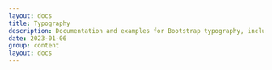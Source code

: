 ```yaml
---
layout: docs
title: Typography
description: Documentation and examples for Bootstrap typography, including global settings, headings, body text, lists, and more.
date: 2023-01-06
group: content
layout: docs
---
```


<!-- TODO: expand -->